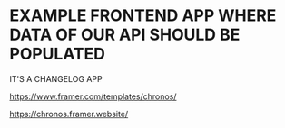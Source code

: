 # EXAMPLE FRONTEND APP WHERE DATA OF OUR API SHOULD BE POPULATED

IT'S A CHANGELOG APP

<https://www.framer.com/templates/chronos/>

<https://chronos.framer.website/>